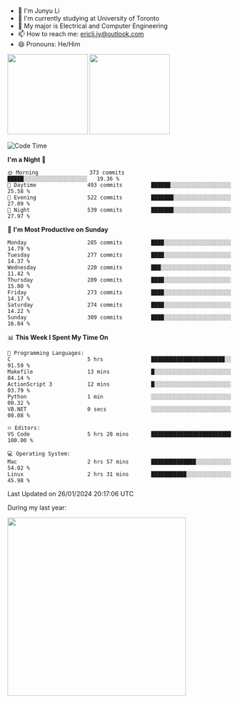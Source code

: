 ### 
- 👨 I'm Junyu Li
- 📖 I'm currently studying at University of Toronto
- 🌱 My major is Electrical and Computer Engineering
- 📫 How to reach me: ericli.jy@outlook.com
- 😄 Pronouns: He/Him

<p align="left">  
  <img height="180em" src="https://github-readme-stats-sigma-five-48.vercel.app/api?username=ericjyli&theme=tokyonight&show_icons=true&count_private=true&include_orgs=true" />
  <img height="180em" src="https://github-readme-stats-sigma-five-48.vercel.app/api/top-langs/?username=ericjyli&theme=tokyonight&count_private=true&include_orgs=true&include_orgs=true&layout=compact" />
</p>

<!--START_SECTION:waka-->
![Code Time](http://img.shields.io/badge/Code%20Time-394%20hrs%2013%20mins-blue)

**I'm a Night 🦉** 

```text
🌞 Morning                373 commits         █████░░░░░░░░░░░░░░░░░░░░   19.36 % 
🌆 Daytime                493 commits         ██████░░░░░░░░░░░░░░░░░░░   25.58 % 
🌃 Evening                522 commits         ███████░░░░░░░░░░░░░░░░░░   27.09 % 
🌙 Night                  539 commits         ███████░░░░░░░░░░░░░░░░░░   27.97 % 
```
📅 **I'm Most Productive on Sunday** 

```text
Monday                   285 commits         ████░░░░░░░░░░░░░░░░░░░░░   14.79 % 
Tuesday                  277 commits         ████░░░░░░░░░░░░░░░░░░░░░   14.37 % 
Wednesday                220 commits         ███░░░░░░░░░░░░░░░░░░░░░░   11.42 % 
Thursday                 289 commits         ████░░░░░░░░░░░░░░░░░░░░░   15.00 % 
Friday                   273 commits         ████░░░░░░░░░░░░░░░░░░░░░   14.17 % 
Saturday                 274 commits         ████░░░░░░░░░░░░░░░░░░░░░   14.22 % 
Sunday                   309 commits         ████░░░░░░░░░░░░░░░░░░░░░   16.04 % 
```


📊 **This Week I Spent My Time On** 

```text
💬 Programming Languages: 
C                        5 hrs               ███████████████████████░░   91.59 % 
Makefile                 13 mins             █░░░░░░░░░░░░░░░░░░░░░░░░   04.14 % 
ActionScript 3           12 mins             █░░░░░░░░░░░░░░░░░░░░░░░░   03.79 % 
Python                   1 min               ░░░░░░░░░░░░░░░░░░░░░░░░░   00.32 % 
VB.NET                   0 secs              ░░░░░░░░░░░░░░░░░░░░░░░░░   00.08 % 

🔥 Editors: 
VS Code                  5 hrs 28 mins       █████████████████████████   100.00 % 

💻 Operating System: 
Mac                      2 hrs 57 mins       ██████████████░░░░░░░░░░░   54.02 % 
Linux                    2 hrs 31 mins       ███████████░░░░░░░░░░░░░░   45.98 % 
```


 Last Updated on 26/01/2024 20:17:06 UTC
<!--END_SECTION:waka-->

<p> During my last year: </p>
<img height="400em" src="https://github-readme-stats-git-master-ericjyli.vercel.app/api/wakatime?username=ericjyli&layout=compact&theme=tokyonight" />

<!--
Here are some ideas to get you started:

- 🔭 I’m currently working on ...
- 🌱 I’m currently learning ...
- 👯 I’m looking to collaborate on ...
- 🤔 I’m looking for help with ...
- 💬 Ask me about ...
- 📫 How to reach me: ...
- 😄 Pronouns: ...
- ⚡ Fun fact: ...
-->
